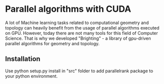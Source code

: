 # Parallel algorithms with CUDA

A lot of Machine learning tasks related to computational geometry and topology can heavily benefit from the usage of parallel algorithms executed on GPU. However, today there are not many tools for this field of Computer Science. That is why we developed "Brighting" - a library of gpu-driven parallel algorithms for geometry and topology.

## Installation

Use python setup.py install in "src" folder to add parallelrank package to your python environment.
